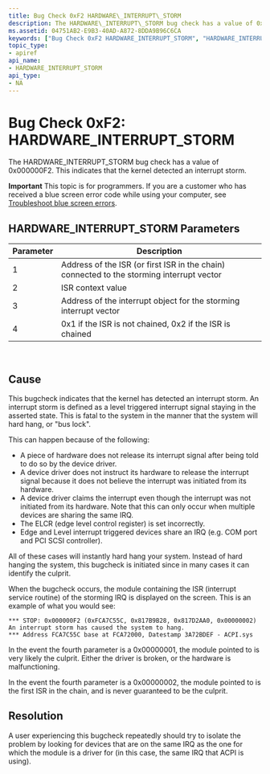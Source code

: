 ```yaml
---
title: Bug Check 0xF2 HARDWARE\_INTERRUPT\_STORM
description: The HARDWARE\_INTERRUPT\_STORM bug check has a value of 0x000000F2. This indicates that the kernel detected an interrupt storm.
ms.assetid: 04751AB2-E9B3-40AD-A872-8DDA9B96C6CA
keywords: ["Bug Check 0xF2 HARDWARE_INTERRUPT_STORM", "HARDWARE_INTERRUPT_STORM"]
topic_type:
- apiref
api_name:
- HARDWARE_INTERRUPT_STORM
api_type:
- NA
---
```


# Bug Check 0xF2: HARDWARE\_INTERRUPT\_STORM


The HARDWARE\_INTERRUPT\_STORM bug check has a value of 0x000000F2. This indicates that the kernel detected an interrupt storm.

**Important** This topic is for programmers. If you are a customer who has received a blue screen error code while using your computer, see [Troubleshoot blue screen errors](http://windows.microsoft.com/windows-10/troubleshoot-blue-screen-errors).

## HARDWARE\_INTERRUPT\_STORM Parameters


| Parameter | Description                                                                               |
|-----------|-------------------------------------------------------------------------------------------|
| 1         | Address of the ISR (or first ISR in the chain) connected to the storming interrupt vector |
| 2         | ISR context value                                                                         |
| 3         | Address of the interrupt object for the storming interrupt vector                         |
| 4         | 0x1 if the ISR is not chained, 0x2 if the ISR is chained                                  |

 

Cause
-----

This bugcheck indicates that the kernel has detected an interrupt storm. An interrupt storm is defined as a level triggered interrupt signal staying in the asserted state. This is fatal to the system in the manner that the system will hard hang, or "bus lock".

This can happen because of the following:

-   A piece of hardware does not release its interrupt signal after being told to do so by the device driver.
-   A device driver does not instruct its hardware to release the interrupt signal because it does not believe the interrupt was initiated from its hardware.
-   A device driver claims the interrupt even though the interrupt was not initiated from its hardware. Note that this can only occur when multiple devices are sharing the same IRQ.
-   The ELCR (edge level control register) is set incorrectly.
-   Edge and Level interrupt triggered devices share an IRQ (e.g. COM port and PCI SCSI controller).

All of these cases will instantly hard hang your system. Instead of hard hanging the system, this bugcheck is initiated since in many cases it can identify the culprit.

When the bugcheck occurs, the module containing the ISR (interrupt service routine) of the storming IRQ is displayed on the screen. This is an example of what you would see:

```
*** STOP: 0x000000F2 (0xFCA7C55C, 0x817B9B28, 0x817D2AA0, 0x00000002)
An interrupt storm has caused the system to hang.
*** Address FCA7C55C base at FCA72000, Datestamp 3A72BDEF - ACPI.sys
```

In the event the fourth parameter is a 0x00000001, the module pointed to is very likely the culprit. Either the driver is broken, or the hardware is malfunctioning.

In the event the fourth parameter is a 0x00000002, the module pointed to is the first ISR in the chain, and is never guaranteed to be the culprit.

Resolution
----------

A user experiencing this bugcheck repeatedly should try to isolate the problem by looking for devices that are on the same IRQ as the one for which the module is a driver for (in this case, the same IRQ that ACPI is using).

 

 




